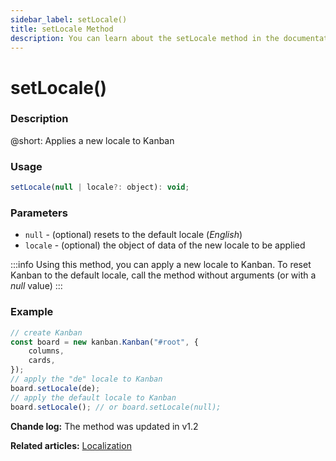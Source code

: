 ```yaml
---
sidebar_label: setLocale()
title: setLocale Method
description: You can learn about the setLocale method in the documentation of the DHTMLX JavaScript Kanban library. Browse developer guides and API reference, try out code examples and live demos, and download a free 30-day evaluation version of DHTMLX Kanban.
---
```


# setLocale()

### Description

@short: Applies a new locale to Kanban

### Usage

~~~jsx {}
setLocale(null | locale?: object): void;
~~~

### Parameters

- `null` - (optional) resets to the default locale (*English*)
- `locale` - (optional) the object of data of the new locale to be applied

:::info
Using this method, you can apply a new locale to Kanban. To reset Kanban to the default locale, call the method without arguments (or with a *null* value)
:::

### Example

~~~jsx {7,9}
// create Kanban
const board = new kanban.Kanban("#root", {
	columns,
	cards,
});
// apply the "de" locale to Kanban
board.setLocale(de);
// apply the default locale to Kanban
board.setLocale(); // or board.setLocale(null);
~~~

**Chande log:** The method was updated in v1.2

**Related articles:** [Localization](guides/localization.md)
